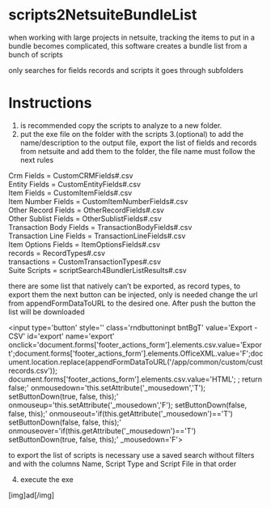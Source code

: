 # scripts2NetsuiteBundleList
when working with large projects in netsuite, tracking the items to put in a bundle becomes complicated, this software creates a bundle list from a bunch of scripts

only searches for fields records and scripts
it goes through subfolders
# Instructions
1. is recommended copy the scripts to analyze to a new folder.
2. put the exe file on the folder with the scripts
3.(optional) to add the name/description to the output file, export the list of fields and records from netsuite and add them to the folder, the file name must follow the next rules  
  
Crm Fields = CustomCRMFields#.csv  
Entity Fields = CustomEntityFields#.csv  
Item Fields = CustomItemFields#.csv  
Item Number Fields = CustomItemNumberFields#.csv  
Other Record Fields = OtherRecordFields#.csv  
Other Sublist Fields = OtherSublistFields#.csv  
Transaction Body Fields = TransactionBodyFields#.csv  
Transaction Line Fields = TransactionLineFields#.csv  
Item Options Fields = ItemOptionsFields#.csv  
records = RecordTypes#.csv  
transactions = CustomTransactionTypes#.csv  
Suite Scripts = scriptSearch4BundlerListResults#.csv  
  
there are some list that natively can’t be exported, as record types, to export them the next button can be injected, only is needed change the url from appendFormDataToURL to the desired one. After push the button the list will be downloaded  
  
<input type='button' style='' class='rndbuttoninpt bntBgT' value='Export - CSV' id='export' name='export' onclick='document.forms['footer_actions_form'].elements.csv.value='Export';document.forms['footer_actions_form'].elements.OfficeXML.value='F';document.location.replace(appendFormDataToURL('/app/common/custom/custrecords.csv')); document.forms['footer_actions_form'].elements.csv.value='HTML'; ; return false;' onmousedown='this.setAttribute('_mousedown','T'); setButtonDown(true, false, this);' onmouseup='this.setAttribute('_mousedown','F'); setButtonDown(false, false, this);' onmouseout='if(this.getAttribute('_mousedown')=='T') setButtonDown(false, false, this);' onmouseover='if(this.getAttribute('_mousedown')=='T') setButtonDown(true, false, this);' _mousedown='F'> 
  
to export the list of scripts is necessary use a saved search without filters and with the columns Name, Script Type and Script File in that order  
  
4. execute the exe

[img]ad[/img]
